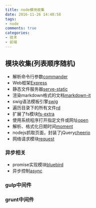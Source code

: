 ```yaml
---
title: node模块收集
date: 2016-11-26 14:48:58
tags:
- node
comments: true
categories:
- 技术
- 前端
---
```

## 模块收集(列表顺序随机)
* 解析命令行参数[commander](https://www.npmjs.com/package/commander)
* Web框架[Express](http://www.expressjs.com.cn/)
* 静态文件服务器[serve-static](https://github.com/expressjs/serve-static)
* 渲染markdown格式的文档[markdown-it](https://www.npmjs.com/package/markdown-it)
* swig语法模板引擎[swig](https://www.npmjs.com/package/swig)
* 遍历目录下的所有文件[rd](https://www.npmjs.com/package/rd)
* 扩展了fs模块[fs-extra](https://www.npmjs.com/package/fs-extra)
* 使用系统程序打开指定文件或网址[open](https://www.npmjs.com/package/open)
* 解析、格式化日期时间[moment](https://www.npmjs.com/package/moment)
* nodejs抓取页面，封装了jQuery[cheerio](https://www.npmjs.com/package/cheerio)
* 网络请求模块[request](https://www.npmjs.com/package/request)
### 异步相关
* promise实现模块[bluebird](https://www.npmjs.com/package/bluebird)
* 异步控制[async](https://www.npmjs.com/package/async)
### gulp中间件
### grunt中间件
